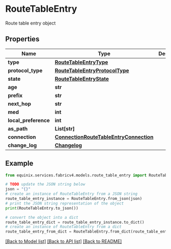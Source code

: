 # RouteTableEntry

Route table entry object

## Properties

Name | Type | Description | Notes
------------ | ------------- | ------------- | -------------
**type** | [**RouteTableEntryType**](RouteTableEntryType.md) |  | 
**protocol_type** | [**RouteTableEntryProtocolType**](RouteTableEntryProtocolType.md) |  | [optional] 
**state** | [**RouteTableEntryState**](RouteTableEntryState.md) |  | 
**age** | **str** |  | [optional] 
**prefix** | **str** |  | [optional] 
**next_hop** | **str** |  | [optional] 
**med** | **int** |  | [optional] 
**local_preference** | **int** |  | [optional] 
**as_path** | **List[str]** |  | [optional] 
**connection** | [**ConnectionRouteTableEntryConnection**](ConnectionRouteTableEntryConnection.md) |  | [optional] 
**change_log** | [**Changelog**](Changelog.md) |  | 

## Example

```python
from equinix.services.fabricv4.models.route_table_entry import RouteTableEntry

# TODO update the JSON string below
json = "{}"
# create an instance of RouteTableEntry from a JSON string
route_table_entry_instance = RouteTableEntry.from_json(json)
# print the JSON string representation of the object
print(RouteTableEntry.to_json())

# convert the object into a dict
route_table_entry_dict = route_table_entry_instance.to_dict()
# create an instance of RouteTableEntry from a dict
route_table_entry_from_dict = RouteTableEntry.from_dict(route_table_entry_dict)
```
[[Back to Model list]](../README.md#documentation-for-models) [[Back to API list]](../README.md#documentation-for-api-endpoints) [[Back to README]](../README.md)


